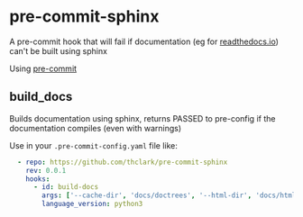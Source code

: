 # pre-commit-sphinx
A pre-commit hook that will fail if documentation (eg for [readthedocs.io](https://www.readthedocs.io)) can't be built using sphinx

Using [pre-commit](https://pre-commit.com/#new-hooks)


## build_docs

Builds documentation using sphinx, returns PASSED to pre-config if the documentation compiles (even with warnings)

Use in your `.pre-commit-config.yaml` file like:
```yaml
  - repo: https://github.com/thclark/pre-commit-sphinx
    rev: 0.0.1
    hooks:
      - id: build-docs
        args: ['--cache-dir', 'docs/doctrees', '--html-dir', 'docs/html', '--source-dir', 'docs/source']
        language_version: python3
```

